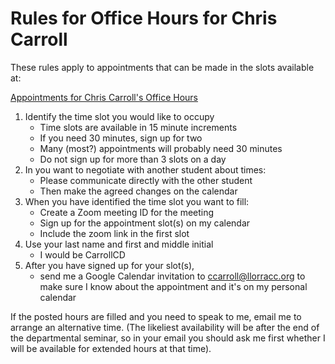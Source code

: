 # Rules for Office Hours for Chris Carroll

These rules apply to appointments that can be made in the slots available at:

[Appointments for Chris Carroll's Office Hours](https://calendar.google.com/calendar/u/0/selfsched?sstoken=UURtUGlGYmVCdFRLfGRlZmF1bHR8MjM3OTFkMDg5MDVhZTM5MDNiYzhjN2Y1MjNlMzRkMWQ)

1. Identify the time slot you would like to occupy
   * Time slots are available in 15 minute increments
   * If you need 30 minutes, sign up for two
   * Many (most?) appointments will probably need 30 minutes
   * Do not sign up for more than 3 slots on a day
1. In you want to negotiate with another student about times:
   * Please communicate directly with the other student
   * Then make the agreed changes on the calendar
1. When you have identified the time slot you want to fill:
   * Create a Zoom meeting ID for the meeting
   * Sign up for the appointment slot(s) on my calendar
   * Include the zoom link in the first slot
1. Use your last name and first and middle initial 
   * I would be CarrollCD
1. After you have signed up for your slot(s), 
   * send me a Google Calendar invitation to ccarroll@llorracc.org to make sure I know about the appointment and it's on my personal calendar

If the posted hours are filled and you need to speak to me, email me to arrange an alternative time. (The likeliest availability will be after the end of the departmental seminar, so in your email you should ask me first whether I will be available for extended hours at that time).
